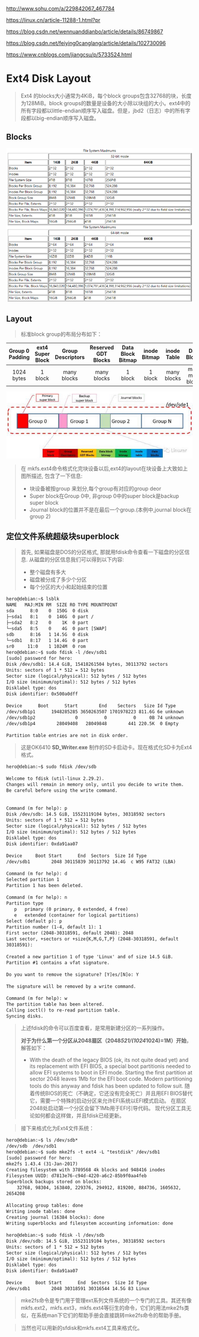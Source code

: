 http://www.sohu.com/a/229842067_467784

https://linux.cn/article-11288-1.html?pr

https://blog.csdn.net/wennuanddianbo/article/details/86749867

https://blog.csdn.net/feiying0canglang/article/details/102730096

https://www.cnblogs.com/jiangcsu/p/5733524.html

# Ext4 Disk Layout

> Ext4 的blocks大小通常为4KiB，每个block groups包含32768的块，长度为128MiB。block groups的数量是设备的大小除以块组的大小。ext4中的所有字段都以little-endian顺序写入磁盘。但是，jbd2（日志）中的所有字段都以big-endian顺序写入磁盘。

## Blocks

![Ext4文件系统大小](./assets/Ext4文件系统大小.png)

## Layout

> 标准block group的布局分布如下：

| Group 0 Padding | ext4 Super Block | Group Descriptors | Reserved GDT Blocks | Data Block Bitmap | inode Bitmap | inode Table | Data Blocks |
|:---:|:---:|:---:|:---:|:---:|:---:|:---:|:---:|
| 1024 bytes | 1 block | many blocks | many blocks | 1 block | 1 block | many blocks | many more blocks|

![Ext4文件系统块组布局](./assets/Ext4文件系统块组布局.png)

> 在 mkfs.ext4命令格式化完块设备以后,ext4的layout在块设备上大致如上图所描述, 包含了一下信息:
> * 块设备被按group 来划分,每个group有对应的group deor
> * Super block在Group 0中, 非group 0中的super block是backup super block
> * Journal block的位置并不是在最后一个group.(本例中,journal block在group 2)

## 定位文件系统超级块superblock

> 首先, 如果磁盘是DOS的分区格式, 那就用fdisk命令查看一下磁盘的分区信息. 从磁盘的分区信息我们可以得到以下内容:
> * 整个磁盘有多大
> * 磁盘被分成了多少个分区
> * 每个分区的大小和起始结束的位置

``` {.line-numbers}
hero@debian:~$ lsblk
NAME   MAJ:MIN RM  SIZE RO TYPE MOUNTPOINT
sda      8:0    0  150G  0 disk 
├─sda1   8:1    0  146G  0 part /
├─sda2   8:2    0    1K  0 part 
└─sda5   8:5    0    4G  0 part [SWAP]
sdb      8:16   1 14.5G  0 disk 
└─sdb1   8:17   1 14.4G  0 part 
sr0     11:0    1 1024M  0 rom  
hero@debian:~$ sudo fdisk -l /dev/sdb1 
[sudo] password for hero: 
Disk /dev/sdb1: 14.4 GiB, 15418261504 bytes, 30113792 sectors
Units: sectors of 1 * 512 = 512 bytes
Sector size (logical/physical): 512 bytes / 512 bytes
I/O size (minimum/optimal): 512 bytes / 512 bytes
Disklabel type: dos
Disk identifier: 0x500a0dff

Device      Boot      Start        End    Sectors   Size Id Type
/dev/sdb1p1      1948285285 3650263507 1701978223 811.6G 6e unknown
/dev/sdb1p2               0          0          0     0B 74 unknown
/dev/sdb1p4        28049408   28049848        441 220.5K  0 Empty

Partition table entries are not in disk order.
```

> 这是OK6410 **SD_Writer.exe** 制作的SD卡启动卡。现在格式化SD卡为Ext4格式。

``` {.line-numbers}
hero@debian:~$ sudo fdisk /dev/sdb

Welcome to fdisk (util-linux 2.29.2).
Changes will remain in memory only, until you decide to write them.
Be careful before using the write command.


Command (m for help): p
Disk /dev/sdb: 14.5 GiB, 15523119104 bytes, 30318592 sectors
Units: sectors of 1 * 512 = 512 bytes
Sector size (logical/physical): 512 bytes / 512 bytes
I/O size (minimum/optimal): 512 bytes / 512 bytes
Disklabel type: dos
Disk identifier: 0xda91aa07

Device     Boot Start      End  Sectors  Size Id Type
/dev/sdb1        2048 30115839 30113792 14.4G  c W95 FAT32 (LBA)

Command (m for help): d
Selected partition 1
Partition 1 has been deleted.

Command (m for help): n
Partition type
   p   primary (0 primary, 0 extended, 4 free)
   e   extended (container for logical partitions)
Select (default p): p
Partition number (1-4, default 1): 1
First sector (2048-30318591, default 2048): 2048
Last sector, +sectors or +size{K,M,G,T,P} (2048-30318591, default 30318591): 

Created a new partition 1 of type 'Linux' and of size 14.5 GiB.
Partition #1 contains a vfat signature.

Do you want to remove the signature? [Y]es/[N]o: Y

The signature will be removed by a write command.

Command (m for help): w
The partition table has been altered.
Calling ioctl() to re-read partition table.
Syncing disks.
```

> 上述fdisk的命令可以百度查看，是常用新建分区的一系列操作。
>
> **对于为什么第一个分区从2048扇区（2048*521/(1024*1024)=1M）开始**，解答如下：
> * With the death of the legacy BIOS (ok, its not quite dead yet) and its replacement with EFI BIOS, a special boot partitionis needed to allow EFI systems to boot in EFI mode.
Starting the first partition at sector 2048 leaves 1Mb for the EFI boot code. Modern partitioning tools do this anyway and fdisk has been updated to follow suit.
随着传统BIOS的死亡（不确定，它还没有完全死亡）并且用EFI BIOS替代它，需要一个特殊的启动分区来允许EFI系统以EFI模式启动。
在扇区2048处启动第一个分区会留下1Mb用于EFI引导代码。 现代分区工具无论如何都会这样做，并且fdisk已经更新。

> 接下来格式化为Ext4文件系统：

``` {.line-numbers}
hero@debian:~$ ls /dev/sdb*
/dev/sdb  /dev/sdb1
hero@debian:~$ sudo mke2fs -t ext4 -L "testdisk" /dev/sdb1
[sudo] password for hero: 
mke2fs 1.43.4 (31-Jan-2017)
Creating filesystem with 3789568 4k blocks and 948416 inodes
Filesystem UUID: d7813e76-c94d-4220-a6c2-85b9f0aa4feb
Superblock backups stored on blocks: 
	32768, 98304, 163840, 229376, 294912, 819200, 884736, 1605632, 2654208

Allocating group tables: done                            
Writing inode tables: done                            
Creating journal (16384 blocks): done
Writing superblocks and filesystem accounting information: done

hero@debian:~$ sudo fdisk -l /dev/sdb
Disk /dev/sdb: 14.5 GiB, 15523119104 bytes, 30318592 sectors
Units: sectors of 1 * 512 = 512 bytes
Sector size (logical/physical): 512 bytes / 512 bytes
I/O size (minimum/optimal): 512 bytes / 512 bytes
Disklabel type: dos
Disk identifier: 0xda91aa07

Device     Boot Start      End  Sectors  Size Id Type
/dev/sdb1        2048 30318591 30316544 14.5G 83 Linux
```

> mke2fs命令是专门用于管理ext系列文件系统的一个专门的工具。其还有像mkfs.ext2，mkfs.ext3，mkfs.ext4等衍生的命令，它们的用法mke2fs类似，在系统man下它们的帮助手册会直接跳转mke2fs命令的帮助手册。

> 当然也可以用新的sfdisk和mkfs.ext4工具来格式化。


